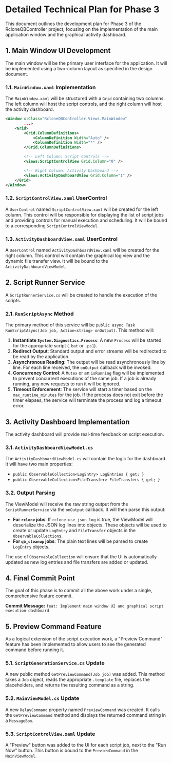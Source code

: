 # Detailed Technical Plan for Phase 3

This document outlines the development plan for Phase 3 of the RcloneQBController project, focusing on the implementation of the main application window and the graphical activity dashboard.

## 1. Main Window UI Development

The main window will be the primary user interface for the application. It will be implemented using a two-column layout as specified in the design document.

### 1.1. `MainWindow.xaml` Implementation

The `MainWindow.xaml` will be structured with a `Grid` containing two columns. The left column will host the script controls, and the right column will host the activity dashboard.

```xml
<Window x:Class="RcloneQBController.Views.MainWindow"
        ...>
    <Grid>
        <Grid.ColumnDefinitions>
            <ColumnDefinition Width="Auto" />
            <ColumnDefinition Width="*" />
        </Grid.ColumnDefinitions>

        <!-- Left Column: Script Controls -->
        <views:ScriptControlView Grid.Column="0" />

        <!-- Right Column: Activity Dashboard -->
        <views:ActivityDashboardView Grid.Column="1" />
    </Grid>
</Window>
```

### 1.2. `ScriptControlView.xaml` UserControl

A `UserControl` named `ScriptControlView.xaml` will be created for the left column. This control will be responsible for displaying the list of script jobs and providing controls for manual execution and scheduling. It will be bound to a corresponding `ScriptControlViewModel`.

### 1.3. `ActivityDashboardView.xaml` UserControl

A `UserControl` named `ActivityDashboardView.xaml` will be created for the right column. This control will contain the graphical log view and the dynamic file transfer view. It will be bound to the `ActivityDashboardViewModel`.

## 2. Script Runner Service

A `ScriptRunnerService.cs` will be created to handle the execution of the scripts.

### 2.1. `RunScriptAsync` Method

The primary method of this service will be `public async Task RunScriptAsync(Job job, Action<string> onOutput)`. This method will:

1.  **Instantiate `System.Diagnostics.Process`**: A new `Process` will be started for the appropriate script (`.bat` or `.ps1`).
2.  **Redirect Output**: Standard output and error streams will be redirected to be read by the application.
3.  **Asynchronous Reading**: The output will be read asynchronously line by line. For each line received, the `onOutput` callback will be invoked.
4.  **Concurrency Control**: A `Mutex` or an `isRunning` flag will be implemented to prevent concurrent executions of the same job. If a job is already running, any new requests to run it will be ignored.
5.  **Timeout Enforcement**: The service will start a timer based on the `max_runtime_minutes` for the job. If the process does not exit before the timer elapses, the service will terminate the process and log a timeout error.

## 3. Activity Dashboard Implementation

The activity dashboard will provide real-time feedback on script execution.

### 3.1. `ActivityDashboardViewModel.cs`

The `ActivityDashboardViewModel.cs` will contain the logic for the dashboard. It will have two main properties:

*   `public ObservableCollection<LogEntry> LogEntries { get; }`
*   `public ObservableCollection<FileTransfer> FileTransfers { get; }`

### 3.2. Output Parsing

The ViewModel will receive the raw string output from the `ScriptRunnerService` via the `onOutput` callback. It will then parse this output:

*   **For `rclone` jobs**: If `rclone.use_json_log` is true, the ViewModel will deserialize the JSON log lines into objects. These objects will be used to create or update `LogEntry` and `FileTransfer` objects in the `ObservableCollection`s.
*   **For `qb_cleanup` jobs**: The plain text lines will be parsed to create `LogEntry` objects.

The use of `ObservableCollection` will ensure that the UI is automatically updated as new log entries and file transfers are added or updated.

## 4. Final Commit Point

The goal of this phase is to commit all the above work under a single, comprehensive feature commit.

**Commit Message:** `feat: Implement main window UI and graphical script execution dashboard`

## 5. Preview Command Feature

As a logical extension of the script execution work, a "Preview Command" feature has been implemented to allow users to see the generated command before running it.

### 5.1. `ScriptGenerationService.cs` Update

A new public method `GetPreviewCommand(Job job)` was added. This method takes a `Job` object, reads the appropriate `.template` file, replaces the placeholders, and returns the resulting command as a string.

### 5.2. `MainViewModel.cs` Update

A new `RelayCommand` property named `PreviewCommand` was created. It calls the `GetPreviewCommand` method and displays the returned command string in a `MessageBox`.

### 5.3. `ScriptControlView.xaml` Update

A "Preview" button was added to the UI for each script job, next to the "Run Now" button. This button is bound to the `PreviewCommand` in the `MainViewModel`.